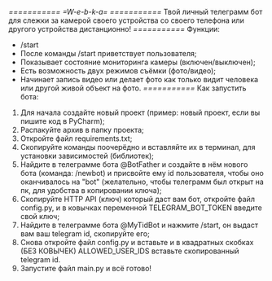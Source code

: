 *===========*
*=W-e-b-k-a=*
*===========*
Твой личный телеграмм бот для слежки за камерой своего устройства со своего телефона или другого устройства дистанционно!
*===========*
Функции:
- /start
- После команды /start приветствует пользователя;
- Показывает состояние мониторинга камеры (включен/выключен);
- Есть возможность двух режимов съёмки (фото/видео);
- Начинает запись видео или делает фото как только видит человека или другой живой объект на фото.
*===========*
Как запустить бота:
1) Для начала создайте новый проект (пример: новый проект, если вы пишите код в PyCharm);
2) Распакуйте архив в папку проекта;
3) Откройте файл requirements.txt;
4) Скопируйте команды поочерёдно и вставляйте их в терминал, для установки зависимостей (библиотек);
5) Найдите в телеграмме бота @BotFather и создайте в нём нового бота (команда: /newbot) и присвойте ему id пользователя, чтобы оно оканчивалось на "bot" (желательно, чтобы телеграмм был открыт на пк, для удобства в копировании ключа);
6) Скопируйте HTTP API (ключ) который даст вам бот, откройте файл config.py, и в ковычках переменной TELEGRAM_BOT_TOKEN введите свой ключ;
7) Найдите в телеграмме бота @MyTidBot и нажмите /start, он выдаст вам ваш telegram id, скопируйте его;
8) Снова откройте файл config.py и вставьте и в квадратных скобках (БЕЗ КОВЫЧЕК) ALLOWED_USER_IDS вставьте скопированный telegram id.
9) Запустите файл main.py и всё готово!
